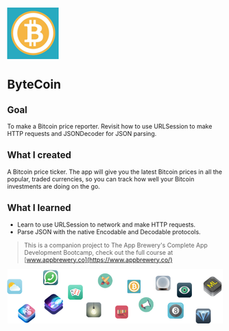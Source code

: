 
![App Brewery Banner](Documentation/120.png)

# ByteCoin

## Goal

To make a Bitcoin price reporter. Revisit how to use URLSession to make HTTP requests and JSONDecoder for JSON parsing.

## What I created

A Bitcoin price ticker. The app will give you the latest Bitcoin prices in all the popular, traded currencies, so you can track how well your Bitcoin investments are doing on the go.

## What I learned

* Learn to use URLSession to network and make HTTP requests.
* Parse JSON with the native Encodable and Decodable protocols. 


>This is a companion project to The App Brewery's Complete App Development Bootcamp, check out the full course at [www.appbrewery.co](https://www.appbrewery.co/)

![End Banner](Documentation/readme-end-banner.png)
